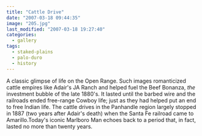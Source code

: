 ```yaml
---
title: "Cattle Drive"
date: "2007-03-18 09:44:35"
image: "205.jpg"
last_modified: "2007-03-18 19:27:40"
categories:
  - gallery
tags:
  - staked-plains
  - palo-duro
  - history  
---
```


A classic glimpse of life on the Open Range. Such images romanticized cattle empires like Adair's JA Ranch and helped fuel the Beef Bonanza, _the_ investment bubble of the late 1880's. It lasted until the barbed wire and the railroads ended free-range Cowboy life; just as they had helped put an end to free Indian life. The cattle drives in the Panhandle region largely stopped in 1887 (two years after Adair's death) when the Santa Fe railroad came to Amarillo.Today's iconic Marlboro Man echoes back to a period that, in fact, lasted no more than twenty years.
